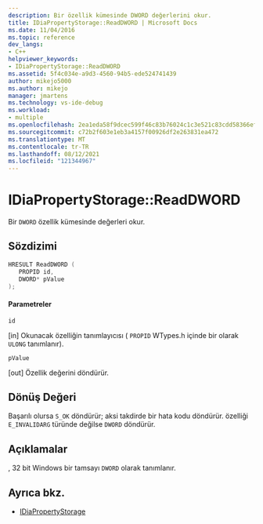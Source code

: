 ```yaml
---
description: Bir özellik kümesinde DWORD değerlerini okur.
title: IDiaPropertyStorage::ReadDWORD | Microsoft Docs
ms.date: 11/04/2016
ms.topic: reference
dev_langs:
- C++
helpviewer_keywords:
- IDiaPropertyStorage::ReadDWORD
ms.assetid: 5f4c034e-a9d3-4560-94b5-ede524741439
author: mikejo5000
ms.author: mikejo
manager: jmartens
ms.technology: vs-ide-debug
ms.workload:
- multiple
ms.openlocfilehash: 2ea1eda58f9dcec599f46c83b76024c1c3e521c83cdd58366ef030efd7ee38a2
ms.sourcegitcommit: c72b2f603e1eb3a4157f00926df2e263831ea472
ms.translationtype: MT
ms.contentlocale: tr-TR
ms.lasthandoff: 08/12/2021
ms.locfileid: "121344967"
---
```

# <a name="idiapropertystoragereaddword"></a>IDiaPropertyStorage::ReadDWORD
Bir `DWORD` özellik kümesinde değerleri okur.

## <a name="syntax"></a>Sözdizimi

```C++
HRESULT ReadDWORD ( 
   PROPID id,
   DWORD* pValue
);
```

#### <a name="parameters"></a>Parametreler
 `id`

[in] Okunacak özelliğin tanımlayıcısı ( `PROPID` WTypes.h içinde bir olarak `ULONG` tanımlanır).

 `pValue`

[out] Özellik değerini döndürür.

## <a name="return-value"></a>Dönüş Değeri
 Başarılı olursa `S_OK` döndürür; aksi takdirde bir hata kodu döndürür. özelliği `E_INVALIDARG` türünde değilse `DWORD` döndürür.

## <a name="remarks"></a>Açıklamalar
 , 32 bit Windows bir tamsayı `DWORD` olarak tanımlanır.

## <a name="see-also"></a>Ayrıca bkz.
- [IDiaPropertyStorage](../../debugger/debug-interface-access/idiapropertystorage.md)
